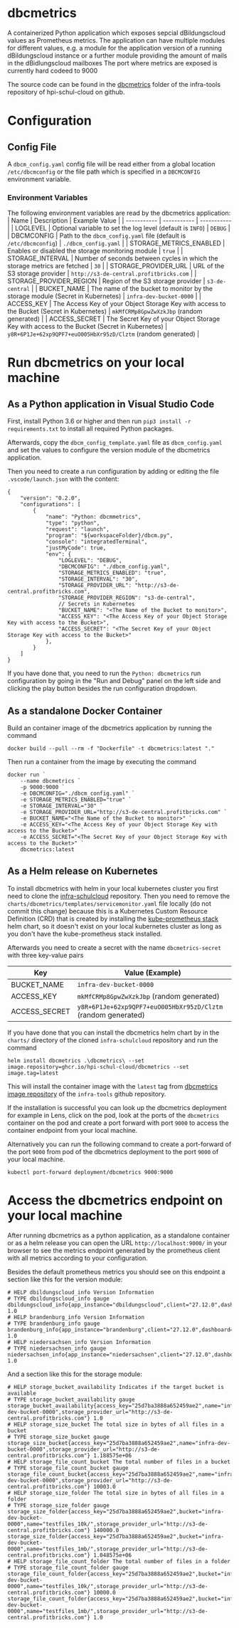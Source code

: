 # dbcmetrics

A containerized Python application which exposes sepcial dBildungscloud values as Prometheus metrics. The application can have multiple modules for different values, e.g. a module for the application version of a running dBildungscloud instance or a further module providing the amount of mails in the dBidlungscloud mailboxes
The port where metrics are exposed is currently hard codeed to 9000

The source code can be found in the [dbcmetrics](https://github.com/hpi-schul-cloud/infra-tools/tree/master/dbcmetrics) folder of the infra-tools repository of hpi-schul-cloud on github.

# Configuration

## Config File
A `dbcm_config.yaml` config file will be read either from a global location `/etc/dbcmconfig` or the file path which is specified in a `DBCMCONFIG` environment variable.

### Environment Variables

The following environment variables are read by the dbcmetrics application:
| Name | Description | Example Value |
| ----------- | ----------- | ----------- |
| LOGLEVEL | Optional variable to set the log level (default is `INFO`) | `DEBUG` |
| DBCMCONFIG | Path to the `dbcm_config.yaml` file (default is `/etc/dbcmconfig`) | `./dbcm_config.yaml` |
| STORAGE_METRICS_ENABLED | Enables or disabled the storage monitoring module | `true` |
| STORAGE_INTERVAL | Number of seconds between cycles in which the storage metrics are fetched | `30` |
| STORAGE_PROVIDER_URL | URL of the S3 storage provider | `http://s3-de-central.profitbricks.com` |
| STORAGE_PROVIDER_REGION | Region of the S3 storage provider | `s3-de-central` |
| BUCKET_NAME | The name of the bucket to monitor by the storage module (Secret in Kubernetes) | `infra-dev-bucket-0000` |
| ACCESS_KEY | The Access Key of your Object Storage Key with access to the Bucket (Secret in Kubernetes) | `mkMfCRMp8GpwZwXzkJbp` (random generated) |
| ACCESS_SECRET | The Secret Key of your Object Storage Key with access to the Bucket (Secret in Kubernetes) | `y8R+6P1Je+62xp9QPF7+euO005HbXr95zD/Clztm` (random generated) |

# Run dbcmetrics on your local machine

## As a Python application in Visual Studio Code

First, install Python 3.6 or higher and then run `pip3 install -r requirements.txt` to install all required Python packages.

Afterwards, copy the `dbcm_config_template.yaml` file as `dbcm_config.yaml` and set the values to configure the version module of the dbcmetrics application.

Then you need to create a run configuration by adding or editing the file `.vscode/launch.json` with the content:
```
{
    "version": "0.2.0",
    "configurations": [
        {
            "name": "Python: dbcmmetrics",
            "type": "python",
            "request": "launch",
            "program": "${workspaceFolder}/dbcm.py",
            "console": "integratedTerminal",
            "justMyCode": true,
            "env": {
                "LOGLEVEL": "DEBUG",
                "DBCMCONFIG": "./dbcm_config.yaml",
                "STORAGE_METRICS_ENABLED": "true",
                "STORAGE_INTERVAL": "30",
                "STORAGE_PROVIDER_URL": "http://s3-de-central.profitbricks.com",
                "STORAGE_PROVIDER_REGION": "s3-de-central",
                // Secrets in Kubernetes
                "BUCKET_NAME": "<The Name of the Bucket to monitor>",
                "ACCESS_KEY": "<The Access Key of your Object Storage Key with access to the Bucket>",
                "ACCESS_SECRET": "<The Secret Key of your Object Storage Key with access to the Bucket>"
            },
        }
    ]
}
```
If you have done that, you need to run the `Python: dbcmetrics` run configuration by going in the "Run and Debug" panel on the left side and clicking the play button besides the run configuration dropdown.

## As a standalone Docker Container

Build an container image of the dbcmetrics application by running the command
```
docker build --pull --rm -f "Dockerfile" -t dbcmetrics:latest "."
```

Then run a container from the image by executing the command
```
docker run `
    --name dbcmetrics `
    -p 9000:9000 `
    -e DBCMCONFIG="./dbcm_config.yaml" `
    -e STORAGE_METRICS_ENABLED="true" `
    -e STORAGE_INTERVAL="30" `
    -e STORAGE_PROVIDER_URL="http://s3-de-central.profitbricks.com" `
    -e BUCKET_NAME="<The Name of the Bucket to monitor>" `
    -e ACCESS_KEY="<The Access Key of your Object Storage Key with access to the Bucket>" `
    -e ACCESS_SECRET="<The Secret Key of your Object Storage Key with access to the Bucket>" `
    dbcmetrics:latest
```

## As a Helm release on Kubernetes

To install dbcmetrics with helm in your local kubernetes cluster you first need to clone the [infra-schulcloud](https://github.com/hpi-schul-cloud/infra-schulcloud) repository.
Then you need to remove the `charts/dbcmetrics/templates/servicemonitor.yaml` file locally (do not commit this change) because this is a Kubernetes Custom Resource Definition (CRD) that is created by installing the [kube-prometheus stack](https://github.com/prometheus-operator/kube-prometheus) helm chart, so it doesn't exist on your local kubernetes cluster as long as you don't have the kube-prometheus stack installed.

Afterwards you need to create a secret with the name `dbcmetrics-secret` with three key-value pairs

| Key |  Value (Example) |
| ----------- | ----------- |
| BUCKET_NAME | `infra-dev-bucket-0000` |
| ACCESS_KEY | `mkMfCRMp8GpwZwXzkJbp` (random generated) |
| ACCESS_SECRET | `y8R+6P1Je+62xp9QPF7+euO005HbXr95zD/Clztm` (random generated) |

If you have done that you can install the dbcmetrics helm chart by in the `charts/` directory of the cloned `infra-schulcloud` repository and run the command
```
helm install dbcmetrics .\dbcmetrics\ --set image.repository=ghcr.io/hpi-schul-cloud/dbcmetrics --set image.tag=latest
```
This will install the container image with the `latest` tag from [dbcmetrics image repository](https://github.com/hpi-schul-cloud/infra-tools/pkgs/container/dbcmetrics) of the `infra-tools` github repository.

If the installation is successful you can look up the dbcmetrics deployment for example in Lens, click on the pod, look at the ports of the `dbcmetrics` container on the pod and create a port forward with port `9000` to access the container endpoint from your local machine.

Alternatively you can run the following command to create a port-forward of the port `9000` from pod of the dbcmetrics deployment to the port `9000` of your local machine.
```
kubectl port-forward deployment/dbcmetrics 9000:9000
```

# Access the dbcmetrics endpoint on your local machine

After running dbcmetrics as a python application, as a standalone container or as a helm release you can open the URL `http://localhost:9000/` in your browser to see the metrics endpoint generated by the prometheus client with all metrics according to your configuration.

Besides the default prometheus metrics you should see on this endpoint a section like this for the version module:
```
# HELP dbildungscloud_info Version Information
# TYPE dbildungscloud_info gauge
dbildungscloud_info{app_instance="dbildungscloud",client="27.12.0",dashboard="version_dashboard",nuxt="27.12.0",server="27.12.0"} 1.0
# HELP brandenburg_info Version Information
# TYPE brandenburg_info gauge
brandenburg_info{app_instance="brandenburg",client="27.12.0",dashboard="version_dashboard",nuxt="27.12.0",server="27.12.0"} 1.0
# HELP niedersachsen_info Version Information
# TYPE niedersachsen_info gauge
niedersachsen_info{app_instance="niedersachsen",client="27.12.0",dashboard="version_dashboard",nuxt="27.12.0",server="27.12.0"} 1.0
```

And a section like this for the storage module:
```
# HELP storage_bucket_availability Indicates if the target bucket is available
# TYPE storage_bucket_availability gauge
storage_bucket_availability{access_key="25d7ba3888a652459ae2",name="infra-dev-bucket-0000",storage_provider_url="http://s3-de-central.profitbricks.com"} 1.0
# HELP storage_size_bucket The total size in bytes of all files in a bucket
# TYPE storage_size_bucket gauge
storage_size_bucket{access_key="25d7ba3888a652459ae2",name="infra-dev-bucket-0000",storage_provider_url="http://s3-de-central.profitbricks.com"} 1.188575e+06
# HELP storage_file_count_bucket The total number of files in a bucket
# TYPE storage_file_count_bucket gauge
storage_file_count_bucket{access_key="25d7ba3888a652459ae2",name="infra-dev-bucket-0000",storage_provider_url="http://s3-de-central.profitbricks.com"} 10003.0
# HELP storage_size_folder The total size in bytes of all files in a folder
# TYPE storage_size_folder gauge
storage_size_folder{access_key="25d7ba3888a652459ae2",bucket="infra-dev-bucket-0000",name="testfiles_10k/",storage_provider_url="http://s3-de-central.profitbricks.com"} 140000.0
storage_size_folder{access_key="25d7ba3888a652459ae2",bucket="infra-dev-bucket-0000",name="testfiles_1mb/",storage_provider_url="http://s3-de-central.profitbricks.com"} 1.048575e+06
# HELP storage_file_count_folder The total number of files in a folder
# TYPE storage_file_count_folder gauge
storage_file_count_folder{access_key="25d7ba3888a652459ae2",bucket="infra-dev-bucket-0000",name="testfiles_10k/",storage_provider_url="http://s3-de-central.profitbricks.com"} 10000.0
storage_file_count_folder{access_key="25d7ba3888a652459ae2",bucket="infra-dev-bucket-0000",name="testfiles_1mb/",storage_provider_url="http://s3-de-central.profitbricks.com"} 1.0
```